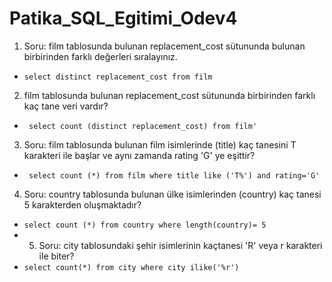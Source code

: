 # Patika_SQL_Egitimi_Odev4
1. Soru: film tablosunda bulunan replacement_cost sütununda bulunan birbirinden farklı değerleri sıralayınız.
+ ` select distinct replacement_cost from film `
2. film tablosunda bulunan replacement_cost sütununda birbirinden farklı kaç tane veri vardır?
+ ` select count (distinct replacement_cost) from film'`
3. Soru: film tablosunda bulunan film isimlerinde (title) kaç tanesini T karakteri ile başlar ve aynı zamanda rating 'G' ye eşittir?
+ ` select count (*) from film where title like ('T%') and rating='G'`
4. Soru: country tablosunda bulunan ülke isimlerinden (country) kaç tanesi 5 karakterden oluşmaktadır?
+ `select count (*) from country where length(country)= 5  `
+ 5. Soru: city tablosundaki şehir isimlerinin kaçtanesi 'R' veya r karakteri ile biter?
+ ` select count(*) from city where city ilike('%r')  `
